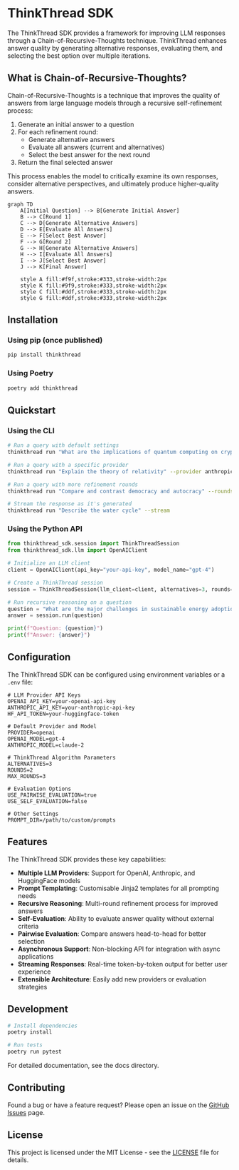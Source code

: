 # ThinkThread SDK

The ThinkThread SDK provides a framework for improving LLM responses through a Chain-of-Recursive-Thoughts technique. ThinkThread enhances answer quality by generating alternative responses, evaluating them, and selecting the best option over multiple iterations.

## What is Chain-of-Recursive-Thoughts?

Chain-of-Recursive-Thoughts is a technique that improves the quality of answers from large language models through a recursive self-refinement process:

1. Generate an initial answer to a question
2. For each refinement round:
   - Generate alternative answers
   - Evaluate all answers (current and alternatives)
   - Select the best answer for the next round
3. Return the final selected answer

This process enables the model to critically examine its own responses, consider alternative perspectives, and ultimately produce higher-quality answers.

```mermaid
graph TD
    A[Initial Question] --> B[Generate Initial Answer]
    B --> C[Round 1]
    C --> D[Generate Alternative Answers]
    D --> E[Evaluate All Answers]
    E --> F[Select Best Answer]
    F --> G[Round 2]
    G --> H[Generate Alternative Answers]
    H --> I[Evaluate All Answers]
    I --> J[Select Best Answer]
    J --> K[Final Answer]
    
    style A fill:#f9f,stroke:#333,stroke-width:2px
    style K fill:#9f9,stroke:#333,stroke-width:2px
    style C fill:#ddf,stroke:#333,stroke-width:2px
    style G fill:#ddf,stroke:#333,stroke-width:2px
```

## Installation

### Using pip (once published)

```bash
pip install thinkthread
```

### Using Poetry

```bash
poetry add thinkthread
```

## Quickstart

### Using the CLI

```bash
# Run a query with default settings
thinkthread run "What are the implications of quantum computing on cryptography?"

# Run a query with a specific provider
thinkthread run "Explain the theory of relativity" --provider anthropic

# Run a query with more refinement rounds
thinkthread run "Compare and contrast democracy and autocracy" --rounds 3 --alternatives 5

# Stream the response as it's generated
thinkthread run "Describe the water cycle" --stream
```

### Using the Python API

```python
from thinkthread_sdk.session import ThinkThreadSession
from thinkthread_sdk.llm import OpenAIClient

# Initialize an LLM client
client = OpenAIClient(api_key="your-api-key", model_name="gpt-4")

# Create a ThinkThread session
session = ThinkThreadSession(llm_client=client, alternatives=3, rounds=2)

# Run recursive reasoning on a question
question = "What are the major challenges in sustainable energy adoption?"
answer = session.run(question)

print(f"Question: {question}")
print(f"Answer: {answer}")
```

## Configuration

The ThinkThread SDK can be configured using environment variables or a `.env` file:

```
# LLM Provider API Keys
OPENAI_API_KEY=your-openai-api-key
ANTHROPIC_API_KEY=your-anthropic-api-key
HF_API_TOKEN=your-huggingface-token

# Default Provider and Model
PROVIDER=openai
OPENAI_MODEL=gpt-4
ANTHROPIC_MODEL=claude-2

# ThinkThread Algorithm Parameters
ALTERNATIVES=3
ROUNDS=2
MAX_ROUNDS=3

# Evaluation Options
USE_PAIRWISE_EVALUATION=true
USE_SELF_EVALUATION=false

# Other Settings
PROMPT_DIR=/path/to/custom/prompts
```

## Features

The ThinkThread SDK provides these key capabilities:

- **Multiple LLM Providers**: Support for OpenAI, Anthropic, and HuggingFace models
- **Prompt Templating**: Customisable Jinja2 templates for all prompting needs
- **Recursive Reasoning**: Multi-round refinement process for improved answers
- **Self-Evaluation**: Ability to evaluate answer quality without external criteria
- **Pairwise Evaluation**: Compare answers head-to-head for better selection
- **Asynchronous Support**: Non-blocking API for integration with async applications
- **Streaming Responses**: Real-time token-by-token output for better user experience
- **Extensible Architecture**: Easily add new providers or evaluation strategies

## Development

```bash
# Install dependencies
poetry install

# Run tests
poetry run pytest
```

For detailed documentation, see the docs directory.

## Contributing

Found a bug or have a feature request? Please open an issue on the [GitHub Issues](https://github.com/tomascupr/cort-sdk/issues) page.

## License

This project is licensed under the MIT License - see the [LICENSE](LICENSE) file for details.
